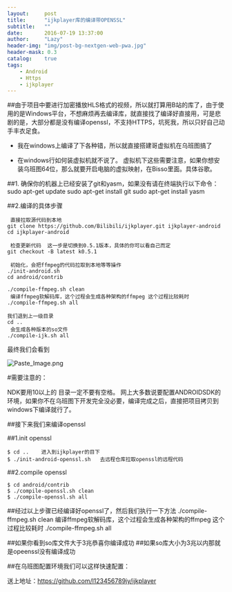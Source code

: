 ```yaml
---
layout:     post
title:      "ijkplayer库的编译带OPENSSL"
subtitle:   ""
date:       2016-07-19 13:37:00
author:     "Lazy"
header-img: "img/post-bg-nextgen-web-pwa.jpg"
header-mask: 0.3
catalog:    true
tags:
    - Android
    - Https
    - ijkplayer
---
```









##由于项目中要进行加密播放HLS格式的视频，所以就打算用B站的库了，由于使用的是Windows平台，不想麻烦再去编译库，就直接找了编译好直接用，可是悲剧的是，大部分都是没有编译openssl，不支持HTTPS，坑死我，所以只好自己动手丰衣足食。


- 我在windows上编译了下各种错，所以就直接搭建哥虚拟机在乌班图搞了


- 在windows行如何装虚拟机就不说了。
虚拟机下这些需要注意，如果你想安装乌班图64位，那么就要开启电脑的虚拟映射，在Bisso里面。具体谷歌。



##1. 确保你的机器上已经安装了git和yasm，如果没有请在终端执行以下命令：
    sudo apt-get update
    sudo apt-get install git
    sudo apt-get install yasm



##2.编译的具体步骤


     直接拉取源代码到本地
    git clone https://github.com/Bilibili/ijkplayer.git ijkplayer-android
    cd ijkplayer-android

     检查更新代码  这一步是切换到0.5.1版本，具体的你可以看自己而定
    git checkout -B latest k0.5.1

     初始化，会把ffmpeg的代码拉取到本地等等操作
    ./init-android.sh
    cd android/contrib

    ./compile-ffmpeg.sh clean
     编译ffmpeg软解码库，这个过程会生成各种架构的ffmpeg 这个过程比较耗时
    ./compile-ffmpeg.sh all

    我们退到上一级目录
    cd ..
     会生成各种版本的so文件
    ./compile-ijk.sh all

最终我们会看到

![Paste_Image.png](http://upload-images.jianshu.io/upload_images/1205414-b99b4e495982b700.png?imageMogr2/auto-orient/strip%7CimageView2/2/w/1240)


#需要注意的：

   NDK要用10以上的
    目录一定不要有空格。
    网上大多数说要配置ANDROIDSDK的环境，如果你不在乌班图下开发完全没必要，编译完成之后，直接把项目拷贝到windows下编译就行了。


##接下来我们来编译openssl

##1.init openssl

    $ cd ..    进入到ijkplayer的目下
    $ ./init-android-openssl.sh   去远程仓库拉取openssl的远程代码
    
    
    
##2.compile openssl

    $ cd android/contrib
    $ ./compile-openssl.sh clean
    $ ./compile-openssl.sh all



##经过以上步骤已经编译好openssl了，然后我们执行一下方法
      ./compile-ffmpeg.sh clean
         编译ffmpeg软解码库，这个过程会生成各种架构的ffmpeg 这个过程比较耗时
        ./compile-ffmpeg.sh all
 
 
 ##如果你看到so库文件大于3兆恭喜你编译成功
 ##如果so库大小为3兆以内那就是opeenssl没有编译成功


##在乌班图配置环境我们可以这样快速配置：




送上地址：https://github.com/l123456789jy/ijkplayer
